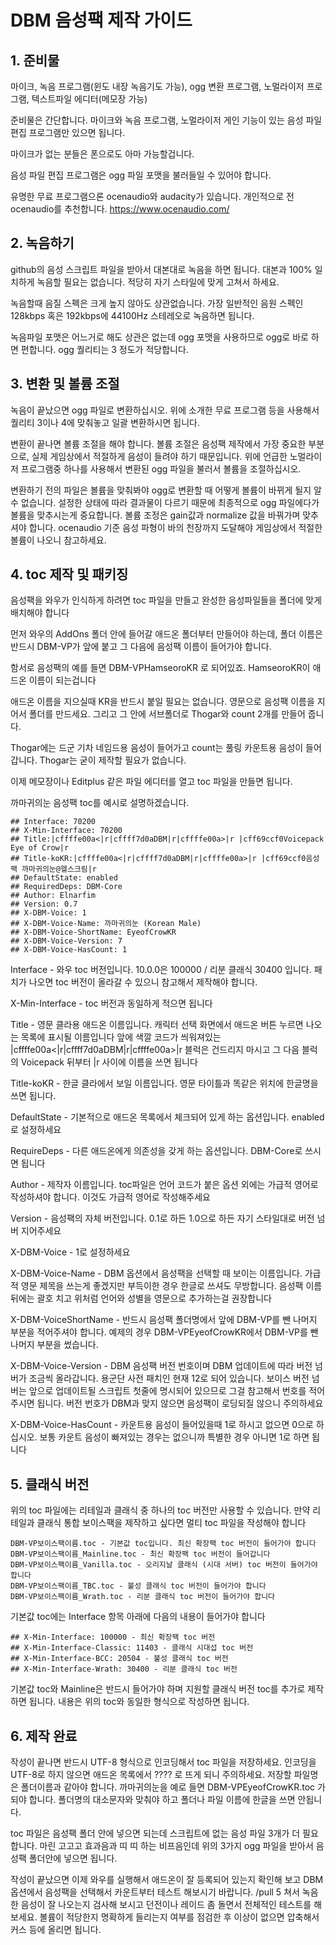# DBM 음성팩 제작 가이드

## 1. 준비물

마이크, 녹음 프로그램(윈도 내장 녹음기도 가능), ogg 변환 프로그램, 노멀라이저 프로그램, 텍스트파일 에디터(메모장 가능)

준비물은 간단합니다. 마이크와 녹음 프로그램, 노멀라이저 게인 기능이 있는 음성 파일 편집 프로그램만 있으면 됩니다.

마이크가 없는 분들은 폰으로도 아마 가능할겁니다.

음성 파일 편집 프로그램은 ogg 파일 포맷을 불러들일 수 있어야 합니다.

유명한 무료 프로그램으론 ocenaudio와 audacity가 있습니다. 개인적으로 전 ocenaudio를 추천합니다. https://www.ocenaudio.com/

## 2. 녹음하기

github의 음성 스크립트 파일을 받아서 대본대로 녹음을 하면 됩니다. 대본과 100% 일치하게 녹음할 필요는 없습니다. 적당히 자기 스타일에 맞게 고쳐서 하세요.

녹음할때 음질 스펙은 크게 높지 않아도 상관없습니다. 가장 일반적인 음원 스펙인 128kbps 혹은 192kbps에 44100Hz 스테레오로 녹음하면 됩니다.

녹음파일 포맷은 어느거로 해도 상관은 없는데 ogg 포맷을 사용하므로 ogg로 바로 하면 편합니다. ogg 퀄리티는 3 정도가 적당합니다.

## 3. 변환 및 볼륨 조절

녹음이 끝났으면 ogg 파일로 변환하십시오. 위에 소개한 무료 프로그램 등을 사용해서 퀄리티 3이나 4에 맞춰놓고 일괄 변환하시면 됩니다. 

변환이 끝나면 볼륨 조절을 해야 합니다. 볼륨 조절은 음성팩 제작에서 가장 중요한 부분으로, 실제 게임상에서 적절하게 음성이 들려야 하기 때문입니다. 위에 언급한 노멀라이저 프로그램중 하나를 사용해서 변환된 ogg 파일을 불러서 볼륨을 조절하십시오.

변환하기 전의 파일은 볼륨을 맞춰봐야 ogg로 변환할 때 어떻게 볼륨이 바뀌게 될지 알 수 없습니다. 설정한 상태에 따라 결과물이 다르기 때문에 최종적으로 ogg 파일에다가 볼륨을 맞추시는게 중요합니다. 볼륨 조정은 gain값과 normalize 값을 바꿔가며 맞추셔야 합니다. ocenaudio 기준 음성 파형이 바의 천장까지 도달해야 게임상에서 적절한 볼륨이 나오니 참고하세요.

## 4. toc 제작 및 패키징

음성팩을 와우가 인식하게 하려면 toc 파일을 만들고 완성한 음성파일들을 폴더에 맞게 배치해야 합니다

먼저 와우의 AddOns 폴더 안에 들어갈 애드온 폴더부터 만들어야 하는데, 폴더 이름은 반드시 DBM-VP가 앞에 붙고 그 다음에 음성팩 이름이 들어가야 합니다.

함서로 음성팩의 예를 들면 DBM-VPHamseoroKR 로 되어있죠. HamseoroKR이 애드온 이름이 되는겁니다

애드온 이름을 지으실때 KR을 반드시 붙일 필요는 없습니다. 영문으로 음성팩 이름을 지어서 폴더를 만드세요. 그리고 그 안에 서브폴더로 Thogar와 count 2개를 만들어 줍니다.

Thogar에는 드군 기차 네임드용 음성이 들어가고 count는 풀링 카운트용 음성이 들어갑니다. Thogar는 굳이 제작할 필요가 없습니다.

이제 메모장이나 Editplus 같은 파일 에디터를 열고 toc 파일을 만들면 됩니다.

까마귀의눈 음성팩 toc를 예시로 설명하겠습니다.

```
## Interface: 70200
## X-Min-Interface: 70200
## Title:|cffffe00a<|r|cffff7d0aDBM|r|cffffe00a>|r |cff69ccf0Voicepack Eye of Crow|r
## Title-koKR:|cffffe00a<|r|cffff7d0aDBM|r|cffffe00a>|r |cff69ccf0음성팩 까마귀의눈@헬스크림|r
## DefaultState: enabled
## RequiredDeps: DBM-Core
## Author: Elnarfim
## Version: 0.7
## X-DBM-Voice: 1
## X-DBM-Voice-Name: 까마귀의눈 (Korean Male)
## X-DBM-Voice-ShortName: EyeofCrowKR
## X-DBM-Voice-Version: 7
## X-DBM-Voice-HasCount: 1
```

Interface - 와우 toc 버전입니다. 10.0.0은 100000 / 리분 클래식 30400 입니다. 패치가 나오면 toc 버전이 올라갈 수 있으니 참고해서 제작해야 합니다.

X-Min-Interface - toc 버전과 동일하게 적으면 됩니다

Title - 영문 클라용 애드온 이름입니다. 캐릭터 선택 화면에서 애드온 버튼 누르면 나오는 목록에 표시될 이름입니다
앞에 색깔 코드가 씌워져있는 |cffffe00a<|r|cffff7d0aDBM|r|cffffe00a>|r 블럭은 건드리지 마시고 그 다음 블럭의 Voicepack 뒤부터 |r 사이에 이름을 쓰면 됩니다

Title-koKR - 한글 클라에서 보일 이름입니다. 영문 타이틀과 똑같은 위치에 한글명을 쓰면 됩니다.

DefaultState - 기본적으로 애드온 목록에서 체크되어 있게 하는 옵션입니다. enabled로 설정하세요

RequireDeps - 다른 애드온에게 의존성을 갖게 하는 옵션입니다. DBM-Core로 쓰시면 됩니다

Author - 제작자 이름입니다. toc파일은 언어 코드가 붙은 옵션 외에는 가급적 영어로 작성하셔야 합니다. 이것도 가급적 영어로 작성해주세요

Version - 음성팩의 자체 버전입니다. 0.1로 하든 1.0으로 하든 자기 스타일대로 버전 넘버 지어주세요

X-DBM-Voice - 1로 설정하세요

X-DBM-Voice-Name - DBM 옵션에서 음성팩을 선택할 때 보이는 이름입니다. 가급적 영문 제목을 쓰는게 좋겠지만 부득이한 경우 한글로 쓰셔도 무방합니다. 음성팩 이름 뒤에는 괄호 치고 위처럼 언어와 성별을 영문으로 추가하는걸 권장합니다

X-DBM-VoiceShortName - 반드시 음성팩 폴더명에서 앞에 DBM-VP를 뺀 나머지 부분을 적어주셔야 합니다. 예제의 경우 DBM-VPEyeofCrowKR에서 DBM-VP를 뺀 나머지 부분을 썼습니다.

X-DBM-Voice-Version - DBM 음성팩 버전 번호이며 DBM 업데이트에 따라 버전 넘버가 조금씩 올라갑니다. 용군단 사전 패치인 현재 12로 되어 있습니다. 보이스 버전 넘버는 앞으로 업데이트될 스크립트 첫줄에 명시되어 있으므로 그걸 참고해서 번호를 적어주시면 됩니다. 버전 번호가 DBM과 맞지 않으면 음성팩이 로딩되질 않으니 주의하세요

X-DBM-Voice-HasCount - 카운트용 음성이 들어있을때 1로 하시고 없으면 0으로 하십시오. 보통 카운트 음성이 빠져있는 경우는 없으니까 특별한 경우 아니면 1로 하면 됩니다

## 5. 클래식 버전
위의 toc 파일에는 리테일과 클래식 중 하나의 toc 버전만 사용할 수 있습니다. 만약 리테일과 클래식 통합 보이스팩을 제작하고 싶다면 멀티 toc 파일을 작성해야 합니다

```
DBM-VP보이스팩이름.toc - 기본값 toc입니다. 최신 확장팩 toc 버전이 들어가야 합니다
DBM-VP보이스팩이름_Mainline.toc - 최신 확장팩 toc 버전이 들어갑니다
DBM-VP보이스팩이름_Vanilla.toc - 오리지날 클래식 (시대 서버) toc 버전이 들어가야 합니다
DBM-VP보이스팩이름_TBC.toc - 불성 클래식 toc 버전이 들어가야 합니다
DBM-VP보이스팩이름_Wrath.toc - 리분 클래식 toc 버전이 들어가야 합니다
```

기본값 toc에는 Interface 항목 아래에 다음의 내용이 들어가야 합니다
```
## X-Min-Interface: 100000 - 최신 확장팩 toc 버전
## X-Min-Interface-Classic: 11403 - 클래식 시대섭 toc 버전
## X-Min-Interface-BCC: 20504 - 불성 클래식 toc 버전
## X-Min-Interface-Wrath: 30400 - 리분 클래식 toc 버전
```

기본값 toc와 Mainline은 반드시 들어가야 하며 지원할 클래식 버전 toc를 추가로 제작하면 됩니다. 내용은 위의 toc와 동일한 형식으로 작성하면 됩니다.

## 6. 제작 완료

작성이 끝나면 반드시 UTF-8 형식으로 인코딩해서 toc 파일을 저장하세요. 인코딩을 UTF-8로 하지 않으면 애드온 목록에서 ???? 로 뜨게 되니 주의하세요. 저장할 파일명은 폴더이름과 같아야 합니다. 까마귀의눈을 예로 들면 DBM-VPEyeofCrowKR.toc 가 되야 합니다. 폴더명의 대소문자와 맞춰야 하고 폴더나 파일 이름에 한글을 쓰면 안됩니다.

toc 파일은 음성팩 폴더 안에 넣으면 되는데 스크립트에 없는 음성 파일 3개가 더 필요합니다. 마린 고고고 효과음과 띠 띠 하는 비프음인데 위의 3가지 ogg 파일을 받아서 음성팩 폴더안에 넣으면 됩니다.

작성이 끝났으면 이제 와우를 실행해서 애드온이 잘 등록되어 있는지 확인해 보고 DBM 옵션에서 음성팩을 선택해서 카운트부터 테스트 해보시기 바랍니다. /pull 5 쳐서 녹음한 음성이 잘 나오는지 검사해 보시고 던전이나 레이드 좀 돌면서 전체적인 테스트를 해보세요. 볼륨이 적당한지 명확하게 들리는지 여부를 점검한 후 이상이 없으면 압축해서 커스 등에 올리면 됩니다.
